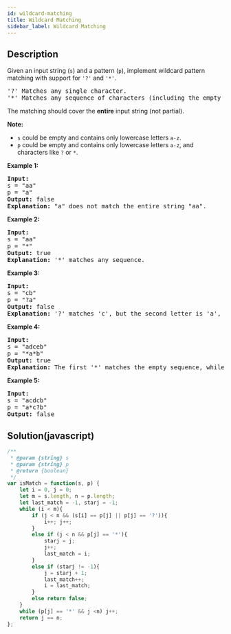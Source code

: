 ```yaml
---
id: wildcard-matching
title: Wildcard Matching
sidebar_label: Wildcard Matching
---
```

## Description
<div class="description">
<p>Given an input string (<code>s</code>) and a pattern (<code>p</code>), implement wildcard pattern matching with support for <code>&#39;?&#39;</code> and <code>&#39;*&#39;</code>.</p>

<pre>
&#39;?&#39; Matches any single character.
&#39;*&#39; Matches any sequence of characters (including the empty sequence).
</pre>

<p>The matching should cover the <strong>entire</strong> input string (not partial).</p>

<p><strong>Note:</strong></p>

<ul>
	<li><code>s</code>&nbsp;could be empty and contains only lowercase letters <code>a-z</code>.</li>
	<li><code>p</code> could be empty and contains only lowercase letters <code>a-z</code>, and characters like <code><font face="monospace">?</font></code>&nbsp;or&nbsp;<code>*</code>.</li>
</ul>

<p><strong>Example 1:</strong></p>

<pre>
<strong>Input:</strong>
s = &quot;aa&quot;
p = &quot;a&quot;
<strong>Output:</strong> false
<strong>Explanation:</strong> &quot;a&quot; does not match the entire string &quot;aa&quot;.
</pre>

<p><strong>Example 2:</strong></p>

<pre>
<strong>Input:</strong>
s = &quot;aa&quot;
p = &quot;*&quot;
<strong>Output:</strong> true
<strong>Explanation:</strong>&nbsp;&#39;*&#39; matches any sequence.
</pre>

<p><strong>Example 3:</strong></p>

<pre>
<strong>Input:</strong>
s = &quot;cb&quot;
p = &quot;?a&quot;
<strong>Output:</strong> false
<strong>Explanation:</strong>&nbsp;&#39;?&#39; matches &#39;c&#39;, but the second letter is &#39;a&#39;, which does not match &#39;b&#39;.
</pre>

<p><strong>Example 4:</strong></p>

<pre>
<strong>Input:</strong>
s = &quot;adceb&quot;
p = &quot;*a*b&quot;
<strong>Output:</strong> true
<strong>Explanation:</strong>&nbsp;The first &#39;*&#39; matches the empty sequence, while the second &#39;*&#39; matches the substring &quot;dce&quot;.
</pre>

<p><strong>Example 5:</strong></p>

<pre>
<strong>Input:</strong>
s = &quot;acdcb&quot;
p = &quot;a*c?b&quot;
<strong>Output:</strong> false
</pre>

</div>

## Solution(javascript)
```javascript
/**
 * @param {string} s
 * @param {string} p
 * @return {boolean}
 */
var isMatch = function(s, p) {
    let i = 0, j = 0;
    let m = s.length, n = p.length;
    let last_match = -1, starj = -1;
    while (i < m){
        if (j < n && (s[i] == p[j] || p[j] == '?')){
            i++; j++;
        }
        else if (j < n && p[j] == '*'){
            starj = j;
            j++;
            last_match = i;
        }
        else if (starj != -1){
            j = starj + 1;
            last_match++;
            i = last_match;
        }
        else return false;
    }
    while (p[j] == '*' && j <n) j++;
    return j == n;
};
```